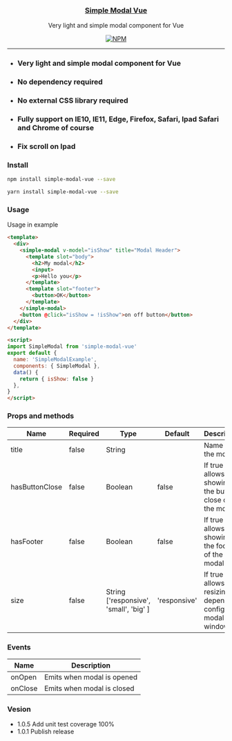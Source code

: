 <h3 align="center"><a href="https://probot.github.io">Simple Modal Vue</a></h3>
<p align="center">Very light and simple modal component for Vue<p>
<p align="center"><a href="https://www.npmjs.com/package/simple-modal-vue"><img src="https://badgen.net/npm/v/simple-modal-vue" alt="NPM"></a>

---

- ### Very light and simple modal component for Vue
- ### No dependency required
- ### No external CSS library required
- ### Fully support on IE10, IE11, Edge, Firefox, Safari, Ipad Safari and Chrome of course
- ### Fix scroll on Ipad

### Install

```bash
npm install simple-modal-vue --save
```
```bash
yarn install simple-modal-vue --save
```

### Usage
Usage in example
```html
<template>
  <div>
    <simple-modal v-model="isShow" title="Modal Header">
      <template slot="body">
        <h2>My modal</h2>
        <input>
        <p>Hello you</p>
      </template>
      <template slot="footer">
        <button>OK</button>
      </template>
    </simple-modal>
    <button @click="isShow = !isShow">on off button</button>
  </div>
</template>

<script>
import SimpleModal from 'simple-modal-vue'
export default {
  name: 'SimpleModalExample',
  components: { SimpleModal },
  data() {
    return { isShow: false }
  },
}
</script>
```

### Props and methods

| Name      | Required | Type          | Default     | Description |
| ---       | ---      | ---           | ---         | ---         |
| title      | false  | String |             | Name of the modal |
| hasButtonClose | false | Boolean          | false       | If true allows showing the button close on the modal |
| hasFooter | false | Boolean          | false       | If true allows showing the footer of the modal |
| size | false | String ['responsive', 'small', 'big' ]         | 'responsive'       | If true allows resizing depend on config the modal window. |

### Events

| Name         | Description |
| ---          | --- |
| onOpen  | Emits when modal is opened |
| onClose       | Emits when modal is closed |

### Vesion	
- 1.0.5 Add unit test coverage 100%
- 1.0.1 Publish release